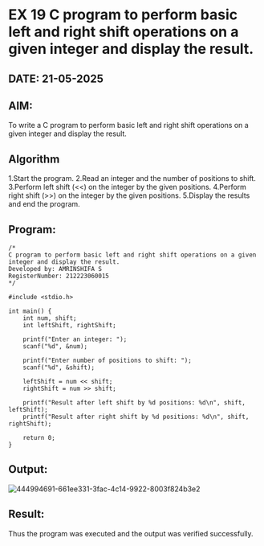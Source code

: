 # EX 19 C program to perform basic left and right shift operations on a given integer and display the result.
## DATE: 21-05-2025
## AIM:
To write a C program to perform basic left and right shift operations on a given integer and display the result.

## Algorithm
1.Start the program. 
2.Read an integer and the number of positions to shift.
3.Perform left shift (<<) on the integer by the given positions. 
4.Perform right shift (>>) on the integer by the given positions.
5.Display the results and end the program.    

## Program:
```
/*
C program to perform basic left and right shift operations on a given integer and display the result.
Developed by: AMRINSHIFA S
RegisterNumber: 212223060015
*/

#include <stdio.h>

int main() {
    int num, shift;
    int leftShift, rightShift;

    printf("Enter an integer: ");
    scanf("%d", &num);

    printf("Enter number of positions to shift: ");
    scanf("%d", &shift);

    leftShift = num << shift;
    rightShift = num >> shift;

    printf("Result after left shift by %d positions: %d\n", shift, leftShift);
    printf("Result after right shift by %d positions: %d\n", shift, rightShift);

    return 0;
}
```

## Output:
![444994691-661ee331-3fac-4c14-9922-8003f824b3e2](https://github.com/user-attachments/assets/2f5d786e-1969-4bc6-9f1c-ce99b28377c3)



## Result:
Thus the program was executed and the output was verified successfully.
